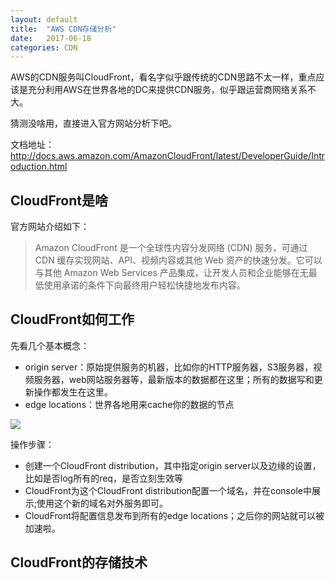 ```yaml
---
layout: default
title:  "AWS CDN存储分析"
date:   2017-06-18
categories: CDN
---
```


AWS的CDN服务叫CloudFront，看名字似乎跟传统的CDN思路不太一样，重点应该是充分利用AWS在世界各地的DC来提供CDN服务，似乎跟运营商网络关系不大。

猜测没啥用，直接进入官方网站分析下吧。

文档地址：http://docs.aws.amazon.com/AmazonCloudFront/latest/DeveloperGuide/Introduction.html

## CloudFront是啥

官方网站介绍如下：
>Amazon CloudFront 是一个全球性内容分发网络 (CDN) 服务，可通过 CDN 缓存实现网站、API、视频内容或其他 Web 资产的快速分发。它可以与其他 Amazon Web Services 产品集成，让开发人员和企业能够在无最低使用承诺的条件下向最终用户轻松快捷地发布内容。

## CloudFront如何工作

先看几个基本概念：
- origin server：原始提供服务的机器，比如你的HTTP服务器，S3服务器，视频服务器，web网站服务器等，最新版本的数据都在这里；所有的数据写和更新操作都发生在这里。
- edge locations：世界各地用来cache你的数据的节点

![](http://docs.aws.amazon.com/AmazonCloudFront/latest/DeveloperGuide/images/how-you-configure-cf.png)

操作步骤：
- 创建一个CloudFront distribution，其中指定origin server以及边缘的设置，比如是否log所有的req，是否立刻生效等
- CloudFront为这个CloudFront distribution配置一个域名，并在console中展示;使用这个新的域名对外服务即可。
- CloudFront将配置信息发布到所有的edge locations；之后你的网站就可以被加速啦。



## CloudFront的存储技术